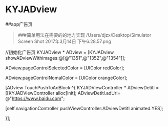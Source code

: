 # KYJADview
##app广告页

>###简单用法在需要的的地方实现
/Users/djzx/Desktop/Simulator Screen Shot 2017年3月14日 下午6.28.57.png

//初始化广告页
KYJADview * ADview =   [KYJADview showADviewWithimages:@[@"1351",@"1352",@"1354"]];

ADview.pageControlSelectedColor = [UIColor redColor];

ADview.pageControlNomalColor    = [UIColor orangeColor];

[ADview TouchPushToAdBlock:^{
KYJADViewController * ADviewDetitl = 	[[KYJADViewController alloc]init];
ADviewDetitl.adUrl=  @"https://www.baidu.com";

[self.navigationController pushViewController:ADviewDetitl animated:YES];

}];

